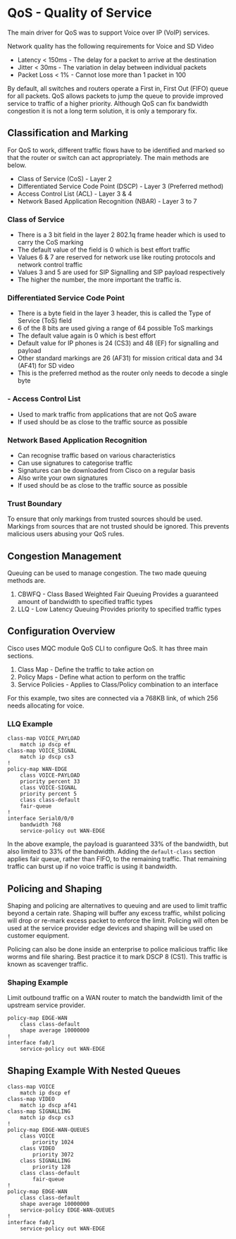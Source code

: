# QoS - Quality of Service

The main driver for QoS was to support Voice over IP (VoIP) services.

Network quality has the following requirements for Voice and SD Video

- Latency < 150ms  - The delay for a packet to arrive at the destination
- Jitter < 30ms    - The variation in delay between individual packets
- Packet Loss < 1% - Cannot lose more than 1 packet in 100

By default, all switches and routers operate a First in, First Out (FIFO) queue for all packets. QoS allows packets to jump the queue to provide improved service to traffic of a higher priority. Although QoS can fix bandwidth congestion it is not a long term solution, it is only a temporary fix.

## Classification and Marking

For QoS to work, different traffic flows have to be identified and marked so that the router or switch can act appropriately. The main methods are below.

- Class of Service (CoS)                       - Layer 2
- Differentiated Service Code Point (DSCP)     - Layer 3 (Preferred method)
- Access Control List (ACL)                    - Layer 3 & 4
- Network Based Application Recognition (NBAR) - Layer 3 to 7

### Class of Service

- There is a 3 bit field in the layer 2 802.1q frame header which is used to carry the CoS marking
- The default value of the field is 0 which is best effort traffic
- Values 6 & 7 are reserved for network use like routing protocols and network control traffic
- Values 3 and 5 are used for SIP Signalling and SIP payload respectively
- The higher the number, the more important the traffic is.

### Differentiated Service Code Point

- There is a byte field in the layer 3 header, this is called the Type of Service (ToS) field
- 6 of the 8 bits are used giving a range of 64 possible ToS markings
- The default value again is 0 which is best effort
- Default value for IP phones is 24 (CS3) and 48 (EF) for signalling and payload
- Other standard markings are 26 (AF31) for mission critical data and 34 (AF41) for SD video
- This is the preferred method as the router only needs to decode a single byte

### - Access Control List

- Used to mark traffic from applications that are not QoS aware
- If used should be as close to the traffic source as possible

### Network Based Application Recognition

- Can recognise traffic based on various characteristics
- Can use signatures to categorise traffic
- Signatures can be downloaded from Cisco on a regular basis
- Also write your own signatures
- If used should be as close to the traffic source as possible

### Trust Boundary

To ensure that only markings from trusted sources should be used. Markings from sources that are not trusted should be ignored. This prevents malicious users abusing your QoS rules.

## Congestion Management

Queuing can be used to manage congestion. The two made queuing methods are.

1. CBWFQ - Class Based Weighted Fair Queuing
           Provides a guaranteed amount of bandwidth to specified traffic types
2. LLQ   - Low Latency Queuing
           Provides priority to specified traffic types

## Configuration Overview

Cisco uses MQC module QoS CLI to configure QoS. It has three main sections.

1. Class Map        - Define the traffic to take action on
2. Policy Maps      - Define what action to perform on the traffic
3. Service Policies - Applies to Class/Policy combination to an interface

For this example, two sites are connected via a 768KB link, of which 256 needs allocating for voice.

### LLQ Example

```cisco
class-map VOICE_PAYLOAD
    match ip dscp ef
class-map VOICE_SIGNAL
    match ip dscp cs3
!
policy-map WAN-EDGE
    class VOICE-PAYLOAD
    priority percent 33
    class VOICE-SIGNAL
    priority percent 5
    class class-default
    fair-queue
!
interface Serial0/0/0
    bandwidth 768
    service-policy out WAN-EDGE
```

In the above example, the payload is guaranteed 33% of the bandwidth, but also limited to 33% of the bandwidth. Adding the `default-class` section applies fair queue, rather than FIFO, to the remaining traffic. That remaining traffic can burst up if no voice traffic is using it bandwidth.

## Policing and Shaping

Shaping and policing are alternatives to queuing and are used to limit traffic beyond a certain rate. Shaping will buffer any excess traffic, whilst policing will drop or re-mark excess packet to enforce the limit. Policing will often be used at the service provider edge devices and shaping will be used on customer equipment.

Policing can also be done inside an enterprise to police malicious traffic like worms and file sharing. Best practice it to mark DSCP 8 (CS1). This traffic is known as scavenger traffic.

### Shaping Example

Limit outbound traffic on a WAN router to match the bandwidth limit of the upstream service provider.

```cisco
policy-map EDGE-WAN
    class class-default
    shape average 10000000
!
interface fa0/1
    service-policy out WAN-EDGE
```

## Shaping Example With Nested Queues

```cisco
class-map VOICE
    match ip dscp ef
class-map VIDEO
    match ip dscp af41
class-map SIGNALLING
    match ip dscp cs3
!
policy-map EDGE-WAN-QUEUES
    class VOICE
        priority 1024
    class VIDEO
        priority 3072
    class SIGNALLING
        priority 128
    class class-default
        fair-queue
!
policy-map EDGE-WAN
    class class-default
    shape average 10000000
    service-policy EDGE-WAN-QUEUES
!
interface fa0/1
    service-policy out WAN-EDGE
```
